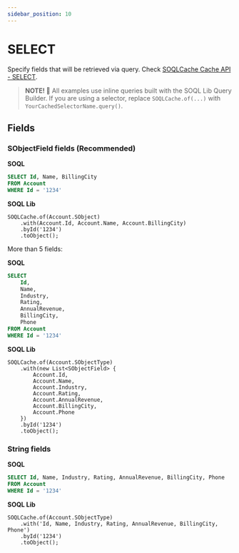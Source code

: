 ```yaml
---
sidebar_position: 10
---
```


# SELECT

Specify fields that will be retrieved via query. Check [SOQLCache Cache API - SELECT](../api/soql-cache.md#select).

> **NOTE! 🚨**
> All examples use inline queries built with the SOQL Lib Query Builder.
> If you are using a selector, replace `SOQLCache.of(...)` with `YourCachedSelectorName.query()`.

## Fields

### SObjectField fields (Recommended)

**SOQL**

```sql title="Traditional SOQL"
SELECT Id, Name, BillingCity
FROM Account
WHERE Id = '1234'
```

**SOQL Lib**

```apex title="SOQL Cache Approach"
SOQLCache.of(Account.SObject)
    .with(Account.Id, Account.Name, Account.BillingCity)
    .byId('1234')
    .toObject();
```

More than 5 fields:

**SOQL**

```sql title="Traditional SOQL"
SELECT
    Id,
    Name,
    Industry,
    Rating,
    AnnualRevenue,
    BillingCity,
    Phone
FROM Account
WHERE Id = '1234'
```

**SOQL Lib**

```apex title="SOQL Cache Approach"
SOQLCache.of(Account.SObjectType)
    .with(new List<SObjectField> {
        Account.Id,
        Account.Name,
        Account.Industry,
        Account.Rating,
        Account.AnnualRevenue,
        Account.BillingCity,
        Account.Phone
    })
    .byId('1234')
    .toObject();
```

### String fields

**SOQL**

```sql title="Traditional SOQL"
SELECT Id, Name, Industry, Rating, AnnualRevenue, BillingCity, Phone
FROM Account
WHERE Id = '1234'
```

**SOQL Lib**

```apex title="SOQL Cache Approach"
SOQLCache.of(Account.SObjectType)
    .with('Id, Name, Industry, Rating, AnnualRevenue, BillingCity, Phone')
    .byId('1234')
    .toObject();
```
